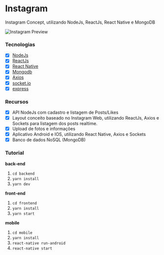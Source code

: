 # Instagram
Instagram Concept, utilizando NodeJs, ReactJs, React Native e MongoDB

![Instagram Preview](https://i.imgur.com/uelEhiy.jpg)

### Tecnologias
- [x] [NodeJs](https://nodejs.org/en/)
- [x] [ReactJs](https://github.com/reactjs/reactjs.org)
- [x] [React Native](https://github.com/facebook/react-native)
- [x] [Mongodb](https://www.mongodb.com/)
- [x] [Axios](https://github.com/axios/axios)
- [x] [socket.io](https://github.com/socketio/socket.io)
- [x] [express](https://github.com/expressjs/express)

### Recursos
- [x] API NodeJs com cadastro e listagem de Posts/Likes
- [x] Layout conceito baseado no Instagram Web, utilizando ReactJs, Axios e Sockets para listagem dos posts realtime.
- [x] Upload de fotos e informações
- [x] Aplicativo Android e IOS, utilizando React Native, Axios e Sockets
- [x] Banco de dados NoSQL (MongoDB)

### Tutorial

**back-end**
1. ```cd backend```
2. ```yarn install```
3. ```yarn dev```

**front-end**
1. ```cd frontend```
2. ```yarn install```
3. ```yarn start```

**mobile**
1. ```cd mobile```
2. ```yarn install```
3. ```react-native run-android```
4. ```react-native start```
